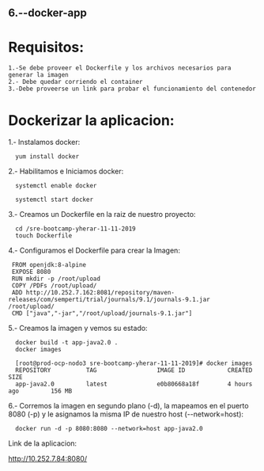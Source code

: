 ## 6.--docker-app

# Requisitos:

    1.-Se debe proveer el Dockerfile y los archivos necesarios para generar la imagen
    2.- Debe quedar corriendo el container
    3.-Debe proveerse un link para probar el funcionamiento del contenedor
      
# Dockerizar la aplicacion: 

  1.- Instalamos docker:
        
      yum install docker
      
  2.- Habilitamos e Iniciamos docker: 
  
      systemctl enable docker
      
      systemctl start docker
      
  3.- Creamos un Dockerfile en la raiz de nuestro proyecto: 
  
      cd /sre-bootcamp-yherar-11-11-2019
      touch Dockerfile
      
 4.- Configuramos el Dockerfile para crear la Imagen:
 
     FROM openjdk:8-alpine
     EXPOSE 8080
     RUN mkdir -p /root/upload
     COPY /PDFs /root/upload/
     ADD http://10.252.7.162:8081/repository/maven-releases/com/semperti/trial/journals/9.1/journals-9.1.jar /root/upload/
     CMD ["java","-jar","/root/upload/journals-9.1.jar"]
     
  5.- Creamos la imagen y vemos su estado:
  
      docker build -t app-java2.0 .
      docker images
      
      [root@prod-ocp-nodo3 sre-bootcamp-yherar-11-11-2019]# docker images 
      REPOSITORY          TAG                 IMAGE ID            CREATED             SIZE
      app-java2.0         latest              e0b80668a18f        4 hours ago         156 MB
      
  6.- Corremos la imagen en segundo plano (-d), la mapeamos en el puerto 8080 (-p) y le asignamos la misma IP 
      de nuestro host (--network=host):
      
      docker run -d -p 8080:8080 --network=host app-java2.0
   
   
   
   
  
   Link de la aplicacion: 
  
   http://10.252.7.84:8080/      



